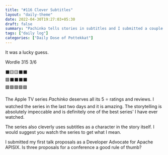 ```yaml
---
title: "#116 Clever Subtitles"
layout: "daily-theme"
date: 2022-04-30T19:27:03+05:30
draft: false
summary: "Pachinko tells stories in subtitles and I submitted a couple of talk proposals."
tags: ["daily log"]
categories: ["Daily Dose of Pottekkat"]
---
```


It was a lucky guess.

Wordle 315 3/6

⬛🟨🟨⬛⬛\
🟩⬛⬛⬛⬛\
🟩🟩🟩🟩🟩

The Apple TV series _Pachinko_ deserves all its 5 ⭐ ratings and reviews. I watched the series in the last two days and it is amazing. The storytelling is absolutely impeccable and is definitely one of the best series' I have ever watched.

The series also cleverly uses subtitles as a character in the story itself. I would suggest you watch the series to get what I mean.

I submitted my first talk proposals as a Developer Advocate for Apache APISIX. Is three proposals for a conference a good rule of thumb?
